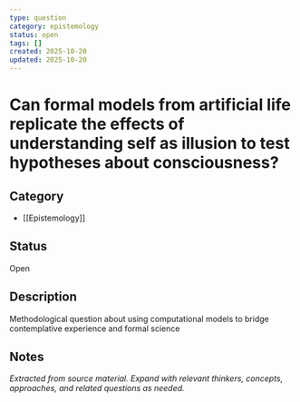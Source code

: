 ```yaml
---
type: question
category: epistemology
status: open
tags: []
created: 2025-10-20
updated: 2025-10-20
---
```


# Can formal models from artificial life replicate the effects of understanding self as illusion to test hypotheses about consciousness?

## Category

- [[Epistemology]]

## Status

Open

## Description

Methodological question about using computational models to bridge contemplative experience and formal science

## Notes

*Extracted from source material. Expand with relevant thinkers, concepts, approaches, and related questions as needed.*
